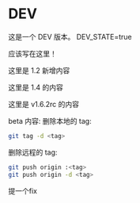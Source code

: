 # DEV

这是一个 DEV 版本。
DEV_STATE=true

应该写在这里！

这里是 1.2 新增内容

这里是 1.4 的内容

这里是 v1.6.2rc 的内容

beta 内容:
删除本地的 tag:

```bash
git tag -d <tag>
```

删除远程的 tag:

```sh
git push origin :<tag>
git push origin -d <tag>
```

提一个fix
